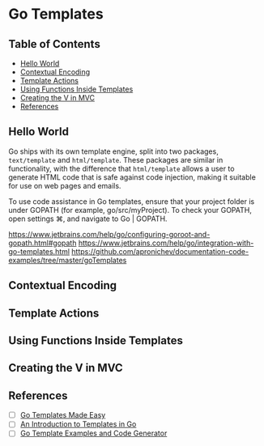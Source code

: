# Go Templates

## Table of Contents

<!-- START doctoc generated TOC please keep comment here to allow auto update -->
<!-- DON'T EDIT THIS SECTION, INSTEAD RE-RUN doctoc TO UPDATE -->

- [Hello World](#hello-world)
- [Contextual Encoding](#contextual-encoding)
- [Template Actions](#template-actions)
- [Using Functions Inside Templates](#using-functions-inside-templates)
- [Creating the V in MVC](#creating-the-v-in-mvc)
- [References](#references)

<!-- END doctoc generated TOC please keep comment here to allow auto update -->

## Hello World

Go ships with its own template engine, split into two packages,
`text/template` and `html/template`.
These packages are similar in functionality,
with the difference that `html/template` allows
a user to generate HTML code that is safe against code injection,
making it suitable for use on web pages and emails.

To use code assistance in Go templates,
ensure that your project folder is under GOPATH (for example, go/src/myProject).
To check your GOPATH, open settings ⌘, and navigate to Go | GOPATH.

<https://www.jetbrains.com/help/go/configuring-goroot-and-gopath.html#gopath>
<https://www.jetbrains.com/help/go/integration-with-go-templates.html>
<https://github.com/apronichev/documentation-code-examples/tree/master/goTemplates>

## Contextual Encoding

## Template Actions

## Using Functions Inside Templates

## Creating the V in MVC

## References

- [ ] [Go Templates Made Easy](https://blog.jetbrains.com/go/2018/12/14/go-templates-made-easy/)
- [ ] [An Introduction to Templates in Go](https://www.calhoun.io/intro-to-templates/)
- [ ] [Go Template Examples and Code Generator](https://github.com/phcollignon/Go-Template)
